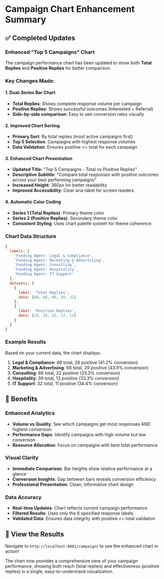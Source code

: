# Campaign Chart Enhancement Summary

## ✅ **Completed Updates**

### **Enhanced "Top 5 Campaigns" Chart**
The campaign performance chart has been updated to show both **Total Replies** and **Positive Replies** for better comparison.

### **Key Changes Made:**

#### **1. Dual-Series Bar Chart**
- **Total Replies**: Shows complete response volume per campaign
- **Positive Replies**: Shows successful outcomes (Interested + Referral)
- **Side-by-side comparison**: Easy to see conversion rates visually

#### **2. Improved Chart Sorting**
- **Primary Sort**: By total replies (most active campaigns first)
- **Top 5 Selection**: Campaigns with highest response volumes
- **Data Validation**: Ensures positive <= total for each campaign

#### **3. Enhanced Chart Presentation**
- **Updated Title**: "Top 5 Campaigns - Total vs Positive Replies"
- **Descriptive Subtitle**: "Compare total responses with positive outcomes across your best performing campaigns"
- **Increased Height**: 360px for better readability
- **Improved Accessibility**: Clear aria-label for screen readers

#### **4. Automatic Color Coding**
- **Series 1 (Total Replies)**: Primary theme color
- **Series 2 (Positive Replies)**: Secondary theme color  
- **Consistent Styling**: Uses chart palette system for theme coherence

### **Chart Data Structure**
```javascript
{
  labels: [
    'Funding Agent: Legal & Compliance',
    'Funding Agent: Marketing & Advertising', 
    'Funding Agent: Consulting',
    'Funding Agent: Hospitality',
    'Funding Agent: IT Support'
  ],
  datasets: [
    {
      label: 'Total Replies',
      data: [68, 66, 66, 39, 32]
    },
    {
      label: 'Positive Replies', 
      data: [28, 29, 22, 13, 11]
    }
  ]
}
```

### **Example Results**
Based on your current data, the chart displays:

1. **Legal & Compliance**: 68 total, 28 positive (41.2% conversion)
2. **Marketing & Advertising**: 66 total, 29 positive (43.9% conversion)  
3. **Consulting**: 66 total, 22 positive (33.3% conversion)
4. **Hospitality**: 39 total, 13 positive (33.3% conversion)
5. **IT Support**: 32 total, 11 positive (34.4% conversion)

## 🎯 **Benefits**

### **Enhanced Analytics**
- **Volume vs Quality**: See which campaigns get most responses AND highest conversion
- **Performance Gaps**: Identify campaigns with high volume but low conversion
- **Resource Allocation**: Focus on campaigns with best total performance

### **Visual Clarity**
- **Immediate Comparison**: Bar heights show relative performance at a glance
- **Conversion Insights**: Gap between bars reveals conversion efficiency
- **Professional Presentation**: Clean, informative chart design

### **Data Accuracy**
- **Real-time Updates**: Chart reflects current campaign performance
- **Filtered Results**: Uses only the 6 specified response labels
- **Validated Data**: Ensures data integrity with positive <= total validation

## 🚀 **View the Results**

Navigate to `http://localhost:8081/campaigns` to see the enhanced chart in action!

The chart now provides a comprehensive view of your campaign performance, showing both reach (total replies) and effectiveness (positive replies) in a single, easy-to-understand visualization.
